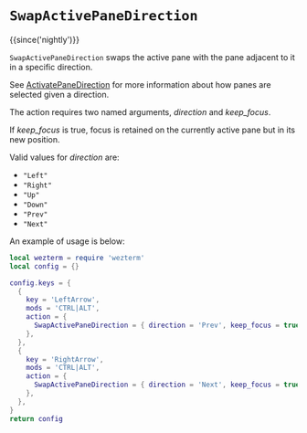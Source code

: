 # `SwapActivePaneDirection`

{{since('nightly')}}

`SwapActivePaneDirection` swaps the active pane with the pane adjacent to it in
a specific direction.

See [ActivatePaneDirection](../keyassignment/ActivatePaneDirection.md) for more information
about how panes are selected given a direction.

The action requires two named arguments, *direction* and *keep_focus*.

If *keep_focus* is true, focus is retained on the currently active pane but in its
new position.

Valid values for *direction* are:

* `"Left"`
* `"Right"`
* `"Up"`
* `"Down"`
* `"Prev"`
* `"Next"`

An example of usage is below:

```lua
local wezterm = require 'wezterm'
local config = {}

config.keys = {
  {
    key = 'LeftArrow',
    mods = 'CTRL|ALT',
    action = {
      SwapActivePaneDirection = { direction = 'Prev', keep_focus = true },
    },
  },
  {
    key = 'RightArrow',
    mods = 'CTRL|ALT',
    action = {
      SwapActivePaneDirection = { direction = 'Next', keep_focus = true },
    },
  },
}
return config
```
